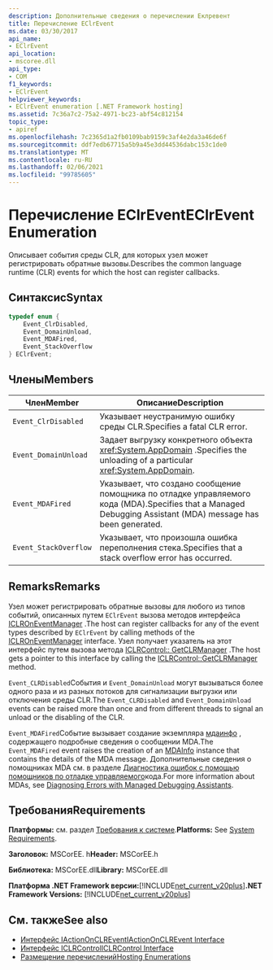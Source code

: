 ```yaml
---
description: Дополнительные сведения о перечислении Еклревент
title: Перечисление EClrEvent
ms.date: 03/30/2017
api_name:
- EClrEvent
api_location:
- mscoree.dll
api_type:
- COM
f1_keywords:
- EClrEvent
helpviewer_keywords:
- EClrEvent enumeration [.NET Framework hosting]
ms.assetid: 7c36a7c2-75a2-4971-bc23-abf54c812154
topic_type:
- apiref
ms.openlocfilehash: 7c2365d1a2fb0109bab9159c3af4e2da3a46de6f
ms.sourcegitcommit: ddf7edb67715a5b9a45e3dd44536dabc153c1de0
ms.translationtype: MT
ms.contentlocale: ru-RU
ms.lasthandoff: 02/06/2021
ms.locfileid: "99785605"
---
```

# <a name="eclrevent-enumeration"></a><span data-ttu-id="cb644-103">Перечисление EClrEvent</span><span class="sxs-lookup"><span data-stu-id="cb644-103">EClrEvent Enumeration</span></span>

<span data-ttu-id="cb644-104">Описывает события среды CLR, для которых узел может регистрировать обратные вызовы.</span><span class="sxs-lookup"><span data-stu-id="cb644-104">Describes the common language runtime (CLR) events for which the host can register callbacks.</span></span>  
  
## <a name="syntax"></a><span data-ttu-id="cb644-105">Синтаксис</span><span class="sxs-lookup"><span data-stu-id="cb644-105">Syntax</span></span>  
  
```cpp  
typedef enum {  
    Event_ClrDisabled,  
    Event_DomainUnload,  
    Event_MDAFired,  
    Event_StackOverflow  
} EClrEvent;  
```  
  
## <a name="members"></a><span data-ttu-id="cb644-106">Члены</span><span class="sxs-lookup"><span data-stu-id="cb644-106">Members</span></span>  
  
|<span data-ttu-id="cb644-107">Член</span><span class="sxs-lookup"><span data-stu-id="cb644-107">Member</span></span>|<span data-ttu-id="cb644-108">Описание</span><span class="sxs-lookup"><span data-stu-id="cb644-108">Description</span></span>|  
|------------|-----------------|  
|`Event_ClrDisabled`|<span data-ttu-id="cb644-109">Указывает неустранимую ошибку среды CLR.</span><span class="sxs-lookup"><span data-stu-id="cb644-109">Specifies a fatal CLR error.</span></span>|  
|`Event_DomainUnload`|<span data-ttu-id="cb644-110">Задает выгрузку конкретного объекта <xref:System.AppDomain> .</span><span class="sxs-lookup"><span data-stu-id="cb644-110">Specifies the unloading of a particular <xref:System.AppDomain>.</span></span>|  
|`Event_MDAFired`|<span data-ttu-id="cb644-111">Указывает, что создано сообщение помощника по отладке управляемого кода (MDA).</span><span class="sxs-lookup"><span data-stu-id="cb644-111">Specifies that a Managed Debugging Assistant (MDA) message has been generated.</span></span>|  
|`Event_StackOverflow`|<span data-ttu-id="cb644-112">Указывает, что произошла ошибка переполнения стека.</span><span class="sxs-lookup"><span data-stu-id="cb644-112">Specifies that a stack overflow error has occurred.</span></span>|  
  
## <a name="remarks"></a><span data-ttu-id="cb644-113">Remarks</span><span class="sxs-lookup"><span data-stu-id="cb644-113">Remarks</span></span>  

 <span data-ttu-id="cb644-114">Узел может регистрировать обратные вызовы для любого из типов событий, описанных путем `EClrEvent` вызова методов интерфейса [ICLROnEventManager](iclroneventmanager-interface.md) .</span><span class="sxs-lookup"><span data-stu-id="cb644-114">The host can register callbacks for any of the event types described by `EClrEvent` by calling methods of the [ICLROnEventManager](iclroneventmanager-interface.md) interface.</span></span> <span data-ttu-id="cb644-115">Узел получает указатель на этот интерфейс путем вызова метода [ICLRControl:: GetCLRManager](iclrcontrol-getclrmanager-method.md) .</span><span class="sxs-lookup"><span data-stu-id="cb644-115">The host gets a pointer to this interface by calling the [ICLRControl::GetCLRManager](iclrcontrol-getclrmanager-method.md) method.</span></span>  
  
 <span data-ttu-id="cb644-116">`Event_CLRDisabled`События и `Event_DomainUnload` могут вызываться более одного раза и из разных потоков для сигнализации выгрузки или отключения среды CLR.</span><span class="sxs-lookup"><span data-stu-id="cb644-116">The `Event_CLRDisabled` and `Event_DomainUnload` events can be raised more than once and from different threads to signal an unload or the disabling of the CLR.</span></span>  
  
 <span data-ttu-id="cb644-117">`Event_MDAFired`Событие вызывает создание экземпляра [мдаинфо](mdainfo-structure.md) , содержащего подробные сведения о сообщении MDA.</span><span class="sxs-lookup"><span data-stu-id="cb644-117">The `Event_MDAFired` event raises the creation of an [MDAInfo](mdainfo-structure.md) instance that contains the details of the MDA message.</span></span> <span data-ttu-id="cb644-118">Дополнительные сведения о помощниках MDA см. в разделе [Диагностика ошибок с помощью помощников по отладке управляемого](../../debug-trace-profile/diagnosing-errors-with-managed-debugging-assistants.md)кода.</span><span class="sxs-lookup"><span data-stu-id="cb644-118">For more information about MDAs, see [Diagnosing Errors with Managed Debugging Assistants](../../debug-trace-profile/diagnosing-errors-with-managed-debugging-assistants.md).</span></span>  
  
## <a name="requirements"></a><span data-ttu-id="cb644-119">Требования</span><span class="sxs-lookup"><span data-stu-id="cb644-119">Requirements</span></span>  

 <span data-ttu-id="cb644-120">**Платформы:** см. раздел [Требования к системе](../../get-started/system-requirements.md).</span><span class="sxs-lookup"><span data-stu-id="cb644-120">**Platforms:** See [System Requirements](../../get-started/system-requirements.md).</span></span>  
  
 <span data-ttu-id="cb644-121">**Заголовок:** MSCorEE. h</span><span class="sxs-lookup"><span data-stu-id="cb644-121">**Header:** MSCorEE.h</span></span>  
  
 <span data-ttu-id="cb644-122">**Библиотека:** MSCorEE.dll</span><span class="sxs-lookup"><span data-stu-id="cb644-122">**Library:** MSCorEE.dll</span></span>  
  
 <span data-ttu-id="cb644-123">**Платформа .NET Framework версии:**[!INCLUDE[net_current_v20plus](../../../../includes/net-current-v20plus-md.md)]</span><span class="sxs-lookup"><span data-stu-id="cb644-123">**.NET Framework Versions:** [!INCLUDE[net_current_v20plus](../../../../includes/net-current-v20plus-md.md)]</span></span>  
  
## <a name="see-also"></a><span data-ttu-id="cb644-124">См. также</span><span class="sxs-lookup"><span data-stu-id="cb644-124">See also</span></span>

- [<span data-ttu-id="cb644-125">Интерфейс IActionOnCLREvent</span><span class="sxs-lookup"><span data-stu-id="cb644-125">IActionOnCLREvent Interface</span></span>](iactiononclrevent-interface.md)
- [<span data-ttu-id="cb644-126">Интерфейс ICLRControl</span><span class="sxs-lookup"><span data-stu-id="cb644-126">ICLRControl Interface</span></span>](iclrcontrol-interface.md)
- [<span data-ttu-id="cb644-127">Размещение перечислений</span><span class="sxs-lookup"><span data-stu-id="cb644-127">Hosting Enumerations</span></span>](hosting-enumerations.md)
